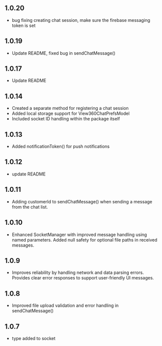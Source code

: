 ## 1.0.20
* bug fixing creating chat session, make sure the firebase messaging token is set

## 1.0.19
* Update README, fixed bug in sendChatMessage()

## 1.0.17
* Update README

## 1.0.14
* Created a separate method for registering a chat session  
* Added local storage support for View360ChatPrefsModel  
* Included socket ID handling within the package itself  

## 1.0.13
* Added notificationToken() for push notifications

## 1.0.12
* update README

## 1.0.11
* Adding customerId to sendChatMessage() when sending a message from the chat list.

## 1.0.10
* Enhanced SocketManager with improved message handling using named parameters. Added null safety for optional file paths in received messages.

## 1.0.9
* Improves reliability by handling network and data parsing errors.
  Provides clear error responses to support user-friendly UI messages.

## 1.0.8
* Improved file upload validation and error handling in sendChatMessage()

## 1.0.7
* type added to socket
